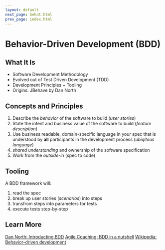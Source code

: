 ```yaml
---
layout: default
next_page: behat.html
prev_page: index.html
---
```


# Behavior-Driven Development (BDD)


## What It Is

* Software Development Methodology
* Evolved out of Test Driven Development (TDD)
* Development Principles + Tooling
* Origins: JBehave by Dan North

## Concepts and Principles

1. Describe the _behavior_ of the software to build (_user stories_)
2. State the intent and business value of the software to build (_feature description_)
3. Use business readable, domain-specific language in your spec that is understood by **all** participants in the development process (_ubiqitous language_)
4. _shared understanding_ and ownership of the software specification
5. Work from the _outside-in_ (spec to code)

## Tooling

A BDD framework will:

1. read the spec
2. break up user stories (_scenarios_) into steps
3. transfrom steps into parameters for tests
4. execute tests step-by-step

## Learn More

[Dan North: Introducting BDD](http://dannorth.net/introducing-bdd/)
[Agile Coaching: BDD in a nutshell](http://agilecoach.typepad.com/agile-coaching/2012/03/bdd-in-a-nutshell.html)
[Wikipedia: Behavior-driven development](http://en.wikipedia.org/wiki/Behavior-driven_development)
